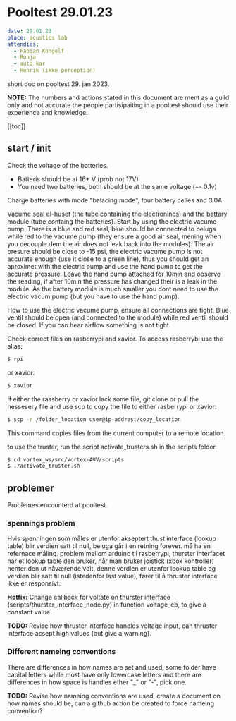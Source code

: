 # Pooltest 29.01.23

```yaml
date: 29.01.23
place: acustics lab
attendies:
  - Fabian Kongelf
  - Ronja
  - auto kar
  - Henrik (ikke perception)
```

short doc on pooltest 29. jan 2023.

**NOTE:** The numbers and actions stated in this document are ment as a guild only and not accurate the people partisipaiting in a pooltest should use their experience and knowledge.

[[toc]]

## start / init

Check the voltage of the batteries.
  - Batteris should be at 16+ V (prob not 17V)
  - You need two batteries, both should be at the same voltage (+- 0.1v)

Charge batteries with mode "balacing mode", four battery celles and 3.0A.

Vacume seal el-huset (the tube containing the electronincs) and the battary module (tube containg the batteries). Start by using the electric vacume pump. There is a blue and red seal, blue should be connected to beluga while red to the vacume pump (they ensure a good air seal, mening when you decouple dem the air does not leak back into the modules). The air presure should be close to -15 psi, the electric vacume pump is not accurate enough (use it close to a green line), thus you should get an aproximet with the electric pump and use the hand pump to get the accurate pressure. Leave the hand pump attached for 10min and observe the reading, if after 10min the pressure has changed their is a leak in the module. As the battery module is much smaller you dont need to use the electric vacum pump (but you have to use the hand pump).

How to use the electric vacume pump, ensure all connections are tight. Blue ventil should be open (and connected to the module) while red ventil should be closed. If you can hear airflow something is not tight.

Check correct files on rasberrypi and xavior. To access rasberrybi use the alias:
```bash
$ rpi
```
or xavior:
```bash
$ xavior
```
If either the rassberry or xavior lack some file, git clone or pull the nessesery file and use scp to copy the file to either rasberrypi or xavior:
```bash
$ scp -r /folder_location user@ip-addres:/copy_location
```
This command copies files from the current computer to a remote location.


to use the truster, run the script activate_trusters.sh in the scripts folder.
```bash
$ cd vortex_ws/src/Vortex-AUV/scripts
$ ./activate_truster.sh
```


## problemer

Problemes encounterd at pooltest.

### spennings problem

Hvis spenningen som måles er utenfor akseptert thust interface (lookup table) blir verdien satt til null, beluga går i en retning forever. må ha en refernace måling. problem mellom arduino til rasberrypi,
thurster interfacet har et lookup table den bruker, når man bruker joistick (xbox kontroller) henter den ut nåværende volt, denne verdien er utenfor lookup table og verdien blir satt til null (istedenfor last value), fører til å thruster interface ikke er responsivt.

**Hotfix:** Change callback for voltate on thurster interface (scripts/thurster_interface_node.py) in function voltage_cb, to give a constant value. 

**TODO:** Revise how thruster interface handles voltage input, can thruster interface acsept high values (but give a warning).

### Different nameing conventions

There are differences in how names are set and used, some folder have capital letters while most have only lowercase letters and there are differences in how space is handles ether "_" or "-", pick one.

**TODO:** Revise how nameing conventions are used, create a document on how names should be, can a github action be created to force nameing convention?

